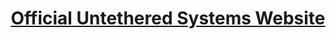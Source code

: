 <p align="center">
  <a href="https://www.untetheredsystems.com">
    <h1 align="center">Official Untethered Systems Website</h1>
  </a>
</p>